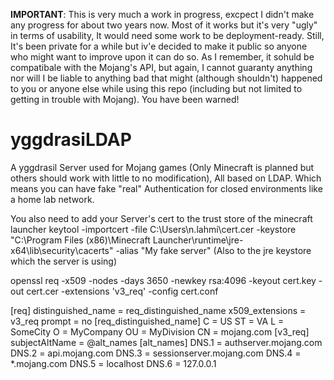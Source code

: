 **IMPORTANT**: This is very much a work in progress, excpect I didn't make any progress for about two years now. Most of it works but it's very "ugly" in terms of usability, It would need some work to be deployment-ready. Still, It's been private for a while but iv'e decided to make it public so anyone who might want to improve upon it can do so.
As I remember, it sohuld be compatibale with the Mojang's API, but again, I cannot guaranty anything nor will I be liable to anything bad that might (although shouldn't) happened to you or anyone else while using this repo (including but not limited to getting in trouble with Mojang). You have been warned!

# yggdrasiLDAP
A yggdrasil Server used for Mojang games (Only Minecraft is planned but others should work with little to no modification), All based on LDAP. Which means you can have fake "real" Authentication for closed environments like a home lab network.


You also need to add your Server's cert to the trust store of the minecraft launcher
keytool -importcert -file C:\Users\n.lahmi\cert.cer -keystore "C:\Program Files (x86)\Minecraft Launcher\runtime\jre-x64\lib\security\cacerts" -alias "My fake server"
(Also to the jre keystore which the server is using)




 openssl req -x509 -nodes -days 3650 -newkey rsa:4096 -keyout cert.key -out cert.cer -extensions 'v3_req' -config cert.conf
 
 [req]
distinguished_name = req_distinguished_name
x509_extensions = v3_req
prompt = no
[req_distinguished_name]
C = US
ST = VA
L = SomeCity
O = MyCompany
OU = MyDivision
CN = mojang.com
[v3_req]
subjectAltName = @alt_names
[alt_names]
DNS.1 = authserver.mojang.com
DNS.2 = api.mojang.com
DNS.3 = sessionserver.mojang.com
DNS.4 = *.mojang.com
DNS.5 = localhost
DNS.6 = 127.0.0.1

